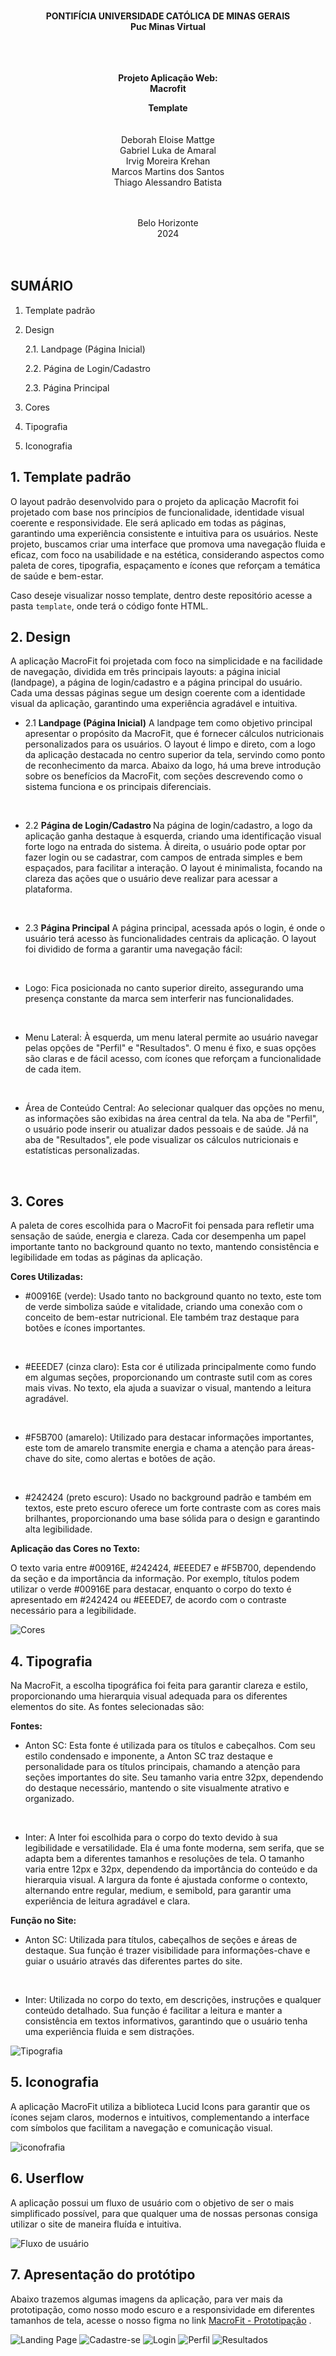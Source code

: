 
<div style="text-align: center;">
 
<br> <br> <br>

**PONTIFÍCIA UNIVERSIDADE CATÓLICA DE MINAS GERAIS**
<br>
**Puc Minas Virtual**


<br><br><br>
**Projeto Aplicação Web: 
<br>
Macrofit**

<strong>Template</Strong>
<br><br><br> 
Deborah Eloise Mattge  
Gabriel Luka de Amaral  
Irvig Moreira Krehan  
Marcos Martins dos Santos  
Thiago Alessandro Batista

<br><br>
Belo Horizonte 
<br>
2024 
<br><br><br>
</div>


## SUMÁRIO

1. Template padrão
2. Design

   2.1. Landpage (Página Inicial)

   2.2. Página de Login/Cadastro
 
   2.3. Página Principal

3. Cores
4. Tipografia
5. Iconografia





## 1. Template padrão

O layout padrão desenvolvido para o projeto da aplicação Macrofit foi projetado com base nos princípios de funcionalidade, identidade visual coerente e responsividade. Ele será aplicado em todas as páginas, garantindo uma experiência consistente e intuitiva para os usuários. Neste projeto, buscamos criar uma interface que promova uma navegação fluida e eficaz, com foco na usabilidade e na estética, considerando aspectos como paleta de cores, tipografia, espaçamento e ícones que reforçam a temática de saúde e bem-estar.

Caso deseje visualizar nosso template, dentro deste repositório acesse a pasta `template`, onde terá o código fonte HTML.

## 2. Design

A aplicação MacroFit foi projetada com foco na simplicidade e na facilidade de navegação, dividida em três principais layouts: a página inicial (landpage), a página de login/cadastro e a página principal do usuário. Cada uma dessas páginas segue um design coerente com a identidade visual da aplicação, garantindo uma experiência agradável e intuitiva.


- 2.1 <strong>Landpage (Página Inicial)</strong>
A landpage tem como objetivo principal apresentar o propósito da MacroFit, que é fornecer cálculos nutricionais personalizados para os usuários. O layout é limpo e direto, com a logo da aplicação destacada no centro superior da tela, servindo como ponto de reconhecimento da marca. Abaixo da logo, há uma breve introdução sobre os benefícios da MacroFit, com seções descrevendo como o sistema funciona e os principais diferenciais.
 
<br>

- 2.2 <strong>Página de Login/Cadastro </strong>
Na página de login/cadastro, a logo da aplicação ganha destaque à esquerda, criando uma identificação visual forte logo na entrada do sistema. À direita, o usuário pode optar por fazer login ou se cadastrar, com campos de entrada simples e bem espaçados, para facilitar a interação. O layout é minimalista, focando na clareza das ações que o usuário deve realizar para acessar a plataforma.
<br>

- 2.3 <strong>Página Principal</strong>
A página principal, acessada após o login, é onde o usuário terá acesso às funcionalidades centrais da aplicação. O layout foi dividido de forma a garantir uma navegação fácil:

<br>

- Logo: Fica posicionada no canto superior direito, assegurando uma presença constante da marca sem interferir nas funcionalidades.
  
 <br>
 
- Menu Lateral: À esquerda, um menu lateral permite ao usuário navegar pelas opções de "Perfil" e "Resultados". O menu é fixo, e suas opções são claras e de fácil acesso, com ícones que reforçam a funcionalidade de cada item.
  
<br>

- Área de Conteúdo Central: Ao selecionar qualquer das opções no menu, as informações são exibidas na área central da tela. Na aba de "Perfil", o usuário pode inserir ou atualizar dados pessoais e de saúde. Já na aba de "Resultados", ele pode visualizar os cálculos nutricionais e estatísticas personalizadas.
  
<br>

## 3. Cores

A paleta de cores escolhida para o MacroFit foi pensada para refletir uma sensação de saúde, energia e clareza. Cada cor desempenha um papel importante tanto no background quanto no texto, mantendo consistência e legibilidade em todas as páginas da aplicação.

<strong>Cores Utilizadas:</strong>

- #00916E (verde):
Usado tanto no background quanto no texto, este tom de verde simboliza saúde e vitalidade, criando uma conexão com o conceito de bem-estar nutricional. Ele também traz destaque para botões e ícones importantes.

<br>

- #EEEDE7 (cinza claro):
Esta cor é utilizada principalmente como fundo em algumas seções, proporcionando um contraste sutil com as cores mais vivas. No texto, ela ajuda a suavizar o visual, mantendo a leitura agradável.

<br>

- #F5B700 (amarelo):
Utilizado para destacar informações importantes, este tom de amarelo transmite energia e chama a atenção para áreas-chave do site, como alertas e botões de ação.

<br>

- #242424 (preto escuro):
Usado no background padrão e também em textos, este preto escuro oferece um forte contraste com as cores mais brilhantes, proporcionando uma base sólida para o design e garantindo alta legibilidade.

<strong>Aplicação das Cores no Texto:</strong>

O texto varia entre #00916E, #242424, #EEEDE7 e #F5B700, dependendo da seção e da importância da informação. Por exemplo, títulos podem utilizar o verde #00916E para destacar, enquanto o corpo do texto é apresentado em #242424 ou #EEEDE7, de acordo com o contraste necessário para a legibilidade.

![Cores](img/colors.jpg)

## 4. Tipografia

Na MacroFit, a escolha tipográfica foi feita para garantir clareza e estilo, proporcionando uma hierarquia visual adequada para os diferentes elementos do site. As fontes selecionadas são:

<strong>Fontes:</strong>
- Anton SC:
Esta fonte é utilizada para os títulos e cabeçalhos. Com seu estilo condensado e imponente, a Anton SC traz destaque e personalidade para os títulos principais, chamando a atenção para seções importantes do site. Seu tamanho varia entre 32px, dependendo do destaque necessário, mantendo o site visualmente atrativo e organizado.

<br>

- Inter:
A Inter foi escolhida para o corpo do texto devido à sua legibilidade e versatilidade. Ela é uma fonte moderna, sem serifa, que se adapta bem a diferentes tamanhos e resoluções de tela. O tamanho varia entre 12px e 32px, dependendo da importância do conteúdo e da hierarquia visual. A largura da fonte é ajustada conforme o contexto, alternando entre regular, medium, e semibold, para garantir uma experiência de leitura agradável e clara.

<strong>Função no Site:</strong>

- Anton SC: Utilizada para títulos, cabeçalhos de seções e áreas de destaque. Sua função é trazer visibilidade para informações-chave e guiar o usuário através das diferentes partes do site.
  
<br>

- Inter: Utilizada no corpo do texto, em descrições, instruções e qualquer conteúdo detalhado. Sua função é facilitar a leitura e manter a consistência em textos informativos, garantindo que o usuário tenha uma experiência fluida e sem distrações.

![Tipografia](img/typography.JPG)

## 5. Iconografia

A aplicação MacroFit utiliza a biblioteca Lucid Icons para garantir que os ícones sejam claros, modernos e intuitivos, complementando a interface com símbolos que facilitam a navegação e comunicação visual.

![iconofrafia](img/icons.JPG)


## 6. Userflow

A aplicação possui um fluxo de usuário com o objetivo de ser o mais simplificado possível, para que qualquer uma de nossas personas consiga utilizar o site de maneira fluída e intuitiva.

![Fluxo de usuário](img/userflow.png)

## 7. Apresentação do protótipo

Abaixo trazemos algumas imagens da aplicação, para ver mais da prototipação, como nosso modo escuro e a responsividade em diferentes tamanhos de tela, acesse o nosso figma no link [MacroFit - Prototipação](https://www.figma.com/design/5UiSKasSPia0N3EupCNUuS/MacroFit?node-id=0-1&t=6HxRYzrOuZfZ7ayz-1) .

![Landing Page](img/landing-page.png)
![Cadastre-se](img/register.png)
![Login](img/login.png)
![Perfil](img/profile.png)
![Resultados](img/results.png)



